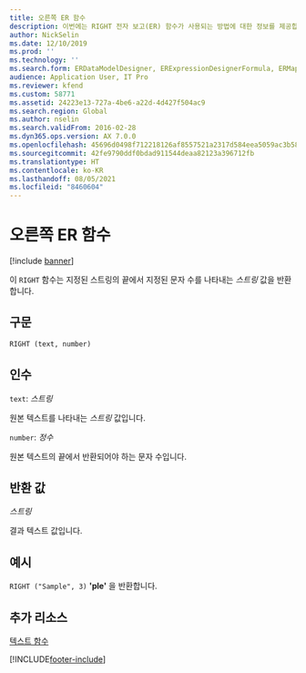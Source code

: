 ```yaml
---
title: 오른쪽 ER 함수
description: 이번에는 RIGHT 전자 보고(ER) 함수가 사용되는 방법에 대한 정보를 제공합니다.
author: NickSelin
ms.date: 12/10/2019
ms.prod: ''
ms.technology: ''
ms.search.form: ERDataModelDesigner, ERExpressionDesignerFormula, ERMappedFormatDesigner, ERModelMappingDesigner
audience: Application User, IT Pro
ms.reviewer: kfend
ms.custom: 58771
ms.assetid: 24223e13-727a-4be6-a22d-4d427f504ac9
ms.search.region: Global
ms.author: nselin
ms.search.validFrom: 2016-02-28
ms.dyn365.ops.version: AX 7.0.0
ms.openlocfilehash: 45696d0498f712218126af8557521a2317d584eea5059ac3b588d3792d42495c
ms.sourcegitcommit: 42fe9790ddf0bdad911544deaa82123a396712fb
ms.translationtype: HT
ms.contentlocale: ko-KR
ms.lasthandoff: 08/05/2021
ms.locfileid: "8460604"
---
```

# <a name="right-er-function"></a>오른쪽 ER 함수

[!include [banner](../includes/banner.md)]

이 `RIGHT` 함수는 지정된 스트링의 끝에서 지정된 문자 수를 나타내는 *스트링* 값을 반환합니다.

## <a name="syntax"></a>구문

```vb
RIGHT (text, number)
```

## <a name="arguments"></a>인수

`text`: *스트링*

원본 텍스트를 나타내는 *스트링* 값입니다.

`number`: *정수*

원본 텍스트의 끝에서 반환되어야 하는 문자 수입니다.

## <a name="return-values"></a>반환 값

*스트링*

결과 텍스트 값입니다.

## <a name="example"></a>예시

`RIGHT ("Sample", 3)` **'ple'** 을 반환합니다.

## <a name="additional-resources"></a>추가 리소스

[텍스트 함수](er-functions-category-text.md)


[!INCLUDE[footer-include](../../../includes/footer-banner.md)]